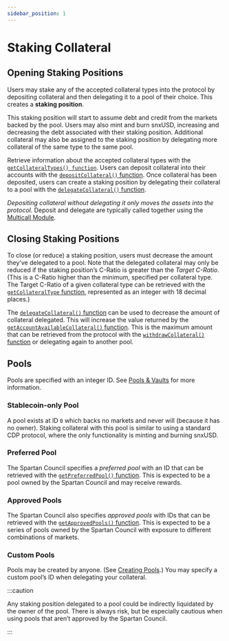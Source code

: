 ```yaml
---
sidebar_position: 1
---
```


# Staking Collateral

## Opening Staking Positions

Users may stake any of the accepted collateral types into the protocol by depositing collateral and then delegating it to a pool of their choice. This creates a **staking position**.

This staking position will start to assume debt and credit from the markets backed by the pool. Users may also mint and burn snxUSD, increasing and decreasing the debt associated with their staking position. Additional collateral may also be assigned to the staking position by delegating more collateral of the same type to the same pool.

Retrieve information about the accepted collateral types with the [`getCollateralTypes() function`](/protocol/technical-reference/smart-contracts#getcollateraltypes). Users can deposit collateral into their accounts with the [`depositCollateral()` function](/protocol/technical-reference/smart-contracts#depositcollateral). Once collateral has been deposited, users can create a staking position by delegating their collateral to a pool with the [`delegateCollateral()` function](/protocol/technical-reference/smart-contracts#depositcollateral).

_Depositing collateral without delegating it only moves the assets into the protocol._ Deposit and delegate are typically called together using the [Multicall Module](/protocol/technical-reference/smart-contracts#multicall-module).

## Closing Staking Positions

To close (or reduce) a staking position, users must decrease the amount they’ve delegated to a pool. Note that the delegated collateral may only be reduced if the staking position’s C-Ratio is greater than the _Target C-Ratio_. (This is a C-Ratio higher than the minimum, specified per collateral type. The Target C-Ratio of a given collateral type can be retrieved with the [`getCollateralType` function](/protocol/technical-reference/smart-contracts#getcollateraltype), represented as an integer with 18 decimal places.)

The [`delegateCollateral()` function](/protocol/technical-reference/smart-contracts#depositcollateral) can be used to decrease the amount of collateral delegated. This will increase the value returned by the [`getAccountAvailableCollateral()` function](/protocol/technical-reference/smart-contracts#getaccountavailablecollateral). This is the maximum amount that can be retrieved from the protocol with the [`withdrawCollateral()` function](/protocol/technical-reference/smart-contracts#withdrawcollateral) or delegating again to another pool.

## Pools

Pools are specified with an integer ID. See [Pools & Vaults](/protocol/pools-vaults/delegating-credit-and-debt) for more information.

### Stablecoin-only Pool

A pool exists at ID `0` which backs no markets and never will (because it has no owner). Staking collateral with this pool is similar to using a standard CDP protocol, where the only functionality is minting and burning snxUSD.

### Preferred Pool

The Spartan Council specifies a _preferred pool_ with an ID that can be retrieved with the [`getPreferredPool()` function](/protocol/technical-reference/smart-contracts#getpreferredpool). This is expected to be a pool owned by the Spartan Council and may receive rewards.

### Approved Pools

The Spartan Council also specifies _approved pools_ with IDs that can be retrieved with the [`getApprovedPools()` function](/protocol/technical-reference/smart-contracts#getapprovedpools). This is expected to be a series of pools owned by the Spartan Council with exposure to different combinations of markets.

### Custom Pools

Pools may be created by anyone. (See [Creating Pools](/protocol/pools-vaults/delegating-credit-and-debt#creating-pools).) You may specify a custom pool’s ID when delegating your collateral.

:::caution

Any staking position delegated to a pool could be indirectly liquidated by the owner of the pool. There is always risk, but be especially cautious when using pools that aren’t approved by the Spartan Council.

:::
